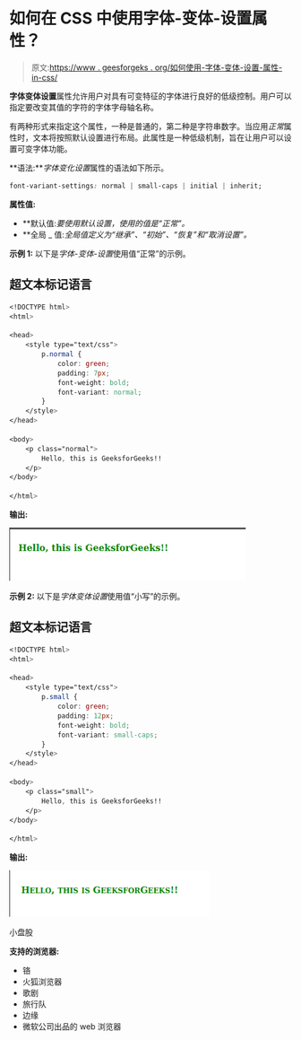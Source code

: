 # 如何在 CSS 中使用字体-变体-设置属性？

> 原文:[https://www . geesforgeks . org/如何使用-字体-变体-设置-属性-in-css/](https://www.geeksforgeeks.org/how-to-use-font-variant-settings-property-in-css/)

**字体变体设置**属性允许用户对具有可变特征的字体进行良好的低级控制。用户可以指定要改变其值的字符的字体字母轴名称。

有两种形式来指定这个属性，一种是普通的，第二种是字符串数字。当应用*正常*属性时，文本将按照默认设置进行布局。此属性是一种低级机制，旨在让用户可以设置可变字体功能。

**语法:***字体变化设置*属性的语法如下所示。

```css
font-variant-settings: normal | small-caps | initial | inherit;
```

**属性值:**

*   **默认值:**要使用默认设置，使用的值是*“正常”。*
*   **全局 _ 值:**全局值定义为*“继承”、“初始”、“恢复”和“取消设置”。*

**示例 1:** 以下是*字体-变体-设置*使用值“正常”的示例。

## 超文本标记语言

```css
<!DOCTYPE html>
<html>

<head>
    <style type="text/css">
        p.normal {
            color: green;
            padding: 7px;
            font-weight: bold;
            font-variant: normal;
        }
    </style>
</head>

<body>
    <p class="normal">
        Hello, this is GeeksforGeeks!!
    </p>
</body>

</html>
```

**输出:**

![](img/b5cf1c3b280d62fe36296d4c7f4de9db.png)

**示例 2:** 以下是*字体变体设置*使用值“小写”的示例。

## 超文本标记语言

```css
<!DOCTYPE html>
<html>

<head>
    <style type="text/css">
        p.small {
            color: green;
            padding: 12px;
            font-weight: bold;
            font-variant: small-caps;
        }
    </style>
</head>

<body>
    <p class="small">
        Hello, this is GeeksforGeeks!!
    </p>
</body>

</html>
```

**输出:**

![](img/59a1df9f4edc1ca30c766e617b10a2f5.png)

小盘股

**支持的浏览器:**

*   铬
*   火狐浏览器
*   歌剧
*   旅行队
*   边缘
*   微软公司出品的 web 浏览器